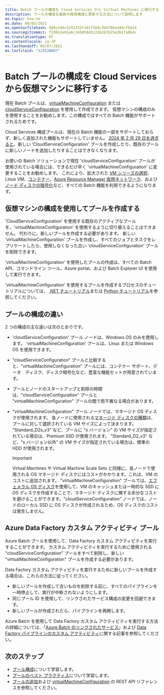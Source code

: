 ```yaml
---
title: Batch プールの構成を Cloud Services から Virtual Machines に移行する
description: プールの構成を最新の推奨構成に更新する方法について説明します
ms.topic: how-to
ms.date: 09/03/2021
ms.openlocfilehash: 9d4ce46c5291333f161f260c3b4706ea9dcf9a24
ms.sourcegitcommit: f2d0e1e91a6c345858d3c21b387b15e3b1fa8b4c
ms.translationtype: HT
ms.contentlocale: ja-JP
ms.lasthandoff: 09/07/2021
ms.locfileid: "123538887"
---
```

# <a name="migrate-batch-pool-configuration-from-cloud-services-to-virtual-machine"></a>Batch プールの構成を Cloud Services から仮想マシンに移行する

現在 Batch プールは、[virtualMachineConfiguration](/rest/api/batchservice/pool/add#virtualmachineconfiguration) または [cloudServiceConfiguration](/rest/api/batchservice/pool/add#cloudserviceconfiguration) を使用して作成できます。 仮想マシンの構成のみを使用することをお勧めします。この構成ではすべての Batch 機能がサポートされるためです。

Cloud Services 構成プールは、現在の Batch 機能の一部をサポートしておらず、新しく追加された機能もサポートしていません。 [2024 年 2 月 29 日を過ぎると](https://azure.microsoft.com/updates/azure-batch-cloudserviceconfiguration-pools-will-be-retired-on-29-february-2024/)、新しい  'CloudServiceConfiguration' プールを作成したり、既存のプールに新しいノードを追加したりすることはできなくなります。

お使いの Batch ソリューションで現在 'cloudServiceConfiguration' プールが使用されている場合には、できるだけ早く 'virtualMachineConfiguration' に変更することをお勧めします。 これにより、拡大された [VM シリーズの選択](batch-pool-vm-sizes.md)、Linux VM、[コンテナー](batch-docker-container-workloads.md)、[Azure Resource Manager 仮想ネットワーク](batch-virtual-network.md)、および[ノード ディスクの暗号化](disk-encryption.md)など、すべての Batch 機能を利用できるようになります。

## <a name="create-a-pool-using-virtual-machine-configuration"></a>仮想マシンの構成を使用してプールを作成する

'CloudServiceConfiguration' を使用する既存のアクティブなプールを、'virtualMachineConfiguration' を使用するように切り替えることはできません。 代わりに、新しいプールを作成する必要があります。 新しい 'virtualMachineConfiguration' プールを作成し、すべてのジョブとタスクをレプリケートしたら、使用しなくなった古い 'cloudServiceConfiguration' プールを削除できます。

'virtualMachineConfiguration' を使用したプールの作成は、すべての Batch API、コマンドライン ツール、Azure portal、および Batch Explorer UI を使用して実行できます。

'virtualMachineConfiguration' を使用するプールを作成するプロセスのチュートリアルについては、 [.NET チュートリアル](tutorial-parallel-dotnet.md)または [Python チュートリアル](tutorial-parallel-python.md)を参照してください。

## <a name="pool-configuration-differences"></a>プールの構成の違い

2 つの構成の主な違いは次のとおりです。

- 'cloudServiceConfiguration' プール ノードは、Windows OS のみを使用します。 'virtualMachineConfiguration' プールは、Linux または Windows OS を使用できます。
- "cloudServiceConfiguration" プールと比較すると、"virtualMachineConfiguration" プールには、コンテナー サポート、データ　ディスク、ディスク暗号化など、豊富な機能セットが用意されています。
- プールとノードのスタートアップと削除の時間は、"cloudServiceConfiguration" プールと "virtualMachineConfiguration" プールの間で若干異なる場合があります。
- "virtualMachineConfiguration" プール ノードでは、マネージド OS ディスクが使用されます。 各ノードに使用される[マネージド ディスクの種類](../virtual-machines/disks-types.md)は、プールに対して選択されている VM サイズによって決まります。 "Standard_D2s_v3" など、プールに "s バージョン" の VM サイズが指定されている場合は、Premium SSD が使用されます。 "Standard_D2_v3" など、"s バージョン以外" の VM サイズが指定されている場合は、標準の HDD が使用されます。

   > [!IMPORTANT]
   > Virtual Machines や Virtual Machine Scale Sets と同様に、各ノードで使用される OS マネージド ディスクにはコストがかかります。これは、VM のコストに追加されます。 "virtualMachineConfiguration" プールでは、[エフェメラル OS ディスク](create-pool-ephemeral-os-disk.md)を使用して、VM のキャッシュまたは一時的な SSD に OS ディスクを作成することで、マネージド ディスクに関する余分なコストを避けることができます。"cloudServiceConfiguration" ノードでは、ノードのローカル SSD に OS ディスクが作成されるため、OS ディスクのコストは発生しません。

## <a name="azure-data-factory-custom-activity-pools"></a>Azure Data Factory カスタム アクティビティ プール

Azure Batch プールを使用して、Data Factory カスタム アクティビティを実行することができます。 カスタム アクティビティを実行するために使用される "cloudServiceConfiguration" プールをすべて削除し、新しい "virtualMachineConfiguration" プールを作成する必要があります。

Data Factory カスタム アクティビティを実行するために新しいプールを作成する場合は、これらの方法に従ってください。

- 新しいプールを作成して古いものを削除する前に、すべてのパイプラインを一時停止して、実行が中断されないようにします。
- 同じプール ID を使用して、リンクされたサービス構成の変更を回避できます。
- 新しいプールが作成されたら、パイプラインを再開します。

Azure Batch を使用して Data Factory カスタム アクティビティを実行する方法の詳細については、「[Azure Batch のリンクされたサービス](../data-factory/compute-linked-services.md#azure-batch-linked-service)」および [Data Factory パイプラインのカスタム アクティビティ](../data-factory/transform-data-using-dotnet-custom-activity.md)に関する記事を参照してください。

## <a name="next-steps"></a>次のステップ

- [プール構成](nodes-and-pools.md#configurations)について学習します。
- [プールのベスト プラクティス](best-practices.md#pools)について学習します。
- [プールの追加](/rest/api/batchservice/pool/add)および [virtualMachineConfiguration](/rest/api/batchservice/pool/add#virtualmachineconfiguration) の REST API リファレンスを参照してください。